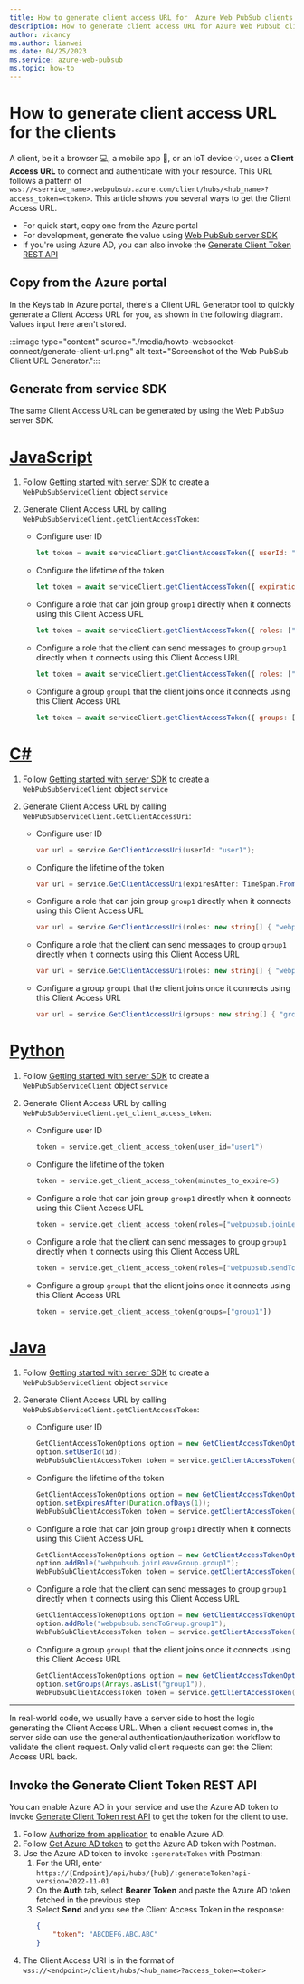 ```yaml
---
title: How to generate client access URL for  Azure Web PubSub clients
description: How to generate client access URL for Azure Web PubSub clients.
author: vicancy
ms.author: lianwei
ms.date: 04/25/2023
ms.service: azure-web-pubsub
ms.topic: how-to
---
```


# How to generate client access URL for the clients

A client, be it a browser 💻, a mobile app 📱, or an IoT device 💡, uses a **Client Access URL** to connect and authenticate with your resource. This URL follows a pattern of `wss://<service_name>.webpubsub.azure.com/client/hubs/<hub_name>?access_token=<token>`. This article shows you several ways to get the Client Access URL. 

- For quick start, copy one from the Azure portal
- For development, generate the value using [Web PubSub server SDK](./reference-server-sdk-js.md)
- If you're using Azure AD, you can also invoke the [Generate Client Token REST API](/rest/api/webpubsub/dataplane/web-pub-sub/generate-client-token)

## Copy from the Azure portal
In the Keys tab in Azure portal, there's a Client URL Generator tool to quickly generate a Client Access URL for you, as shown in the following diagram. Values input here aren't stored.

:::image type="content" source="./media/howto-websocket-connect/generate-client-url.png" alt-text="Screenshot of the Web PubSub Client URL Generator.":::

## Generate from service SDK
The same Client Access URL can be generated by using the Web PubSub server SDK.

# [JavaScript](#tab/javascript)

1. Follow [Getting started with server SDK](./reference-server-sdk-js.md#getting-started) to create a `WebPubSubServiceClient` object `service`

2. Generate Client Access URL by calling `WebPubSubServiceClient.getClientAccessToken`:
    * Configure user ID
        ```js
        let token = await serviceClient.getClientAccessToken({ userId: "user1" });
        ```
    * Configure the lifetime of the token
        ```js
        let token = await serviceClient.getClientAccessToken({ expirationTimeInMinutes: 5 });
        ```
    * Configure a role that can join group `group1` directly when it connects using this Client Access URL
        ```js
        let token = await serviceClient.getClientAccessToken({ roles: ["webpubsub.joinLeaveGroup.group1"] });
        ```
    * Configure a role that the client can send messages to group `group1` directly when it connects using this Client Access URL
        ```js
        let token = await serviceClient.getClientAccessToken({ roles: ["webpubsub.sendToGroup.group1"] });
        ```
    * Configure a group `group1` that the client joins once it connects using this Client Access URL
        ```js
        let token = await serviceClient.getClientAccessToken({ groups: ["group1"] });
        ```

# [C#](#tab/csharp)

1. Follow [Getting started with server SDK](./reference-server-sdk-csharp.md#getting-started) to create a `WebPubSubServiceClient` object `service`

2. Generate Client Access URL by calling `WebPubSubServiceClient.GetClientAccessUri`:
    * Configure user ID
        ```csharp
        var url = service.GetClientAccessUri(userId: "user1");
        ```
    * Configure the lifetime of the token
        ```csharp
        var url = service.GetClientAccessUri(expiresAfter: TimeSpan.FromMinutes(5));
        ```
    * Configure a role that can join group `group1` directly when it connects using this Client Access URL
        ```csharp
        var url = service.GetClientAccessUri(roles: new string[] { "webpubsub.joinLeaveGroup.group1" });
        ```
    * Configure a role that the client can send messages to group `group1` directly when it connects using this Client Access URL
        ```csharp
        var url = service.GetClientAccessUri(roles: new string[] { "webpubsub.sendToGroup.group1" });
        ```
    * Configure a group `group1` that the client joins once it connects using this Client Access URL
        ```csharp
        var url = service.GetClientAccessUri(groups: new string[] { "group1" });
        ```

# [Python](#tab/python)

1. Follow [Getting started with server SDK](./reference-server-sdk-python.md#install-the-package) to create a `WebPubSubServiceClient` object `service`

2. Generate Client Access URL by calling `WebPubSubServiceClient.get_client_access_token`:
    * Configure user ID
        ```python
        token = service.get_client_access_token(user_id="user1")
        ```
    * Configure the lifetime of the token
        ```python
        token = service.get_client_access_token(minutes_to_expire=5)
        ```
    * Configure a role that can join group `group1` directly when it connects using this Client Access URL
        ```python
        token = service.get_client_access_token(roles=["webpubsub.joinLeaveGroup.group1"])
        ```
    * Configure a role that the client can send messages to group `group1` directly when it connects using this Client Access URL
        ```python
        token = service.get_client_access_token(roles=["webpubsub.sendToGroup.group1"])
        ```
    * Configure a group `group1` that the client joins once it connects using this Client Access URL
        ```python
        token = service.get_client_access_token(groups=["group1"])
        ```

# [Java](#tab/java)

1. Follow [Getting started with server SDK](./reference-server-sdk-java.md#getting-started) to create a `WebPubSubServiceClient` object `service`

2. Generate Client Access URL by calling `WebPubSubServiceClient.getClientAccessToken`:
    * Configure user ID
        ```java
        GetClientAccessTokenOptions option = new GetClientAccessTokenOptions();
        option.setUserId(id);
        WebPubSubClientAccessToken token = service.getClientAccessToken(option);
        ```
    * Configure the lifetime of the token
        ```java
        GetClientAccessTokenOptions option = new GetClientAccessTokenOptions();
        option.setExpiresAfter(Duration.ofDays(1));
        WebPubSubClientAccessToken token = service.getClientAccessToken(option);
        ```
    * Configure a role that can join group `group1` directly when it connects using this Client Access URL
        ```java
        GetClientAccessTokenOptions option = new GetClientAccessTokenOptions();
        option.addRole("webpubsub.joinLeaveGroup.group1");
        WebPubSubClientAccessToken token = service.getClientAccessToken(option);
        ```
    * Configure a role that the client can send messages to group `group1` directly when it connects using this Client Access URL
        ```java
        GetClientAccessTokenOptions option = new GetClientAccessTokenOptions();
        option.addRole("webpubsub.sendToGroup.group1");
        WebPubSubClientAccessToken token = service.getClientAccessToken(option);
        ```
    * Configure a group `group1` that the client joins once it connects using this Client Access URL
        ```java
        GetClientAccessTokenOptions option = new GetClientAccessTokenOptions();
        option.setGroups(Arrays.asList("group1")),
        WebPubSubClientAccessToken token = service.getClientAccessToken(option);
        ```
---

In real-world code, we usually have a server side to host the logic generating the Client Access URL. When a client request comes in, the server side can use the general authentication/authorization workflow to validate the client request. Only valid client requests can get the Client Access URL back.

## Invoke the Generate Client Token REST API

You can enable Azure AD in your service and use the Azure AD token to invoke [Generate Client Token rest API](/rest/api/webpubsub/dataplane/web-pub-sub/generate-client-token) to get the token for the client to use.

1. Follow [Authorize from application](./howto-authorize-from-application.md) to enable Azure AD.
2. Follow [Get Azure AD token](./howto-authorize-from-application.md#use-postman-to-get-the-azure-ad-token) to get the Azure AD token with Postman.
3. Use the Azure AD token to invoke `:generateToken` with Postman:
    1. For the URI, enter `https://{Endpoint}/api/hubs/{hub}/:generateToken?api-version=2022-11-01`
    2. On the **Auth** tab, select **Bearer Token** and paste the Azure AD token fetched in the previous step
    3. Select **Send** and you see the Client Access Token in the response:
        ```json
        {
            "token": "ABCDEFG.ABC.ABC"
        }   
        ```
4. The Client Access URI is in the format of `wss://<endpoint>/client/hubs/<hub_name>?access_token=<token>`

